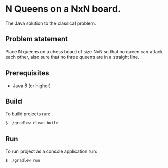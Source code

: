 # N Queens on a NxN board.

The Java solution to the classical problem.

## Problem statement
Place N queens on a chess board of size NxN so that no queen can attack each other, also sure that no three queens are
in a straight line.

## Prerequisites

- Java 8 (or higher)


## Build

To build projects run:

```
$ ./gradlew clean build
```

## Run
To run project as a console application run:

```
$ ./gradlew run
```
